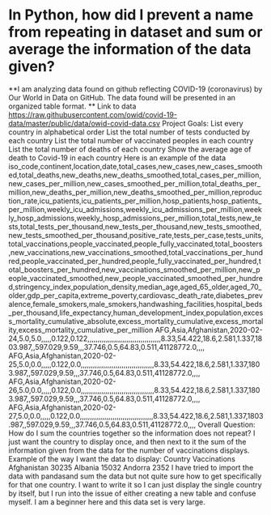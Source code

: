 
# In Python, how did I prevent a name from repeating in dataset and sum or average the information of the data given?

**I am analyzing data found on github reflecting COVID-19 (coronavirus) by Our World in Data on GitHub. The data found will be presented in an organized table format.
**
Link to data
https://raw.githubusercontent.com/owid/covid-19-data/master/public/data/owid-covid-data.csv
Project Goals:
List every country in alphabetical order
List the total number of tests conducted by each country
List the total number of vaccinated peoples in each country
List the total number of deaths of each country
Show the average age of death to Covid-19 in each country
Here is an example of the data
iso_code,continent,location,date,total_cases,new_cases,new_cases_smoothed,total_deaths,new_deaths,new_deaths_smoothed,total_cases_per_million,new_cases_per_million,new_cases_smoothed_per_million,total_deaths_per_million,new_deaths_per_million,new_deaths_smoothed_per_million,reproduction_rate,icu_patients,icu_patients_per_million,hosp_patients,hosp_patients_per_million,weekly_icu_admissions,weekly_icu_admissions_per_million,weekly_hosp_admissions,weekly_hosp_admissions_per_million,total_tests,new_tests,total_tests_per_thousand,new_tests_per_thousand,new_tests_smoothed,new_tests_smoothed_per_thousand,positive_rate,tests_per_case,tests_units,total_vaccinations,people_vaccinated,people_fully_vaccinated,total_boosters,new_vaccinations,new_vaccinations_smoothed,total_vaccinations_per_hundred,people_vaccinated_per_hundred,people_fully_vaccinated_per_hundred,total_boosters_per_hundred,new_vaccinations_smoothed_per_million,new_people_vaccinated_smoothed,new_people_vaccinated_smoothed_per_hundred,stringency_index,population_density,median_age,aged_65_older,aged_70_older,gdp_per_capita,extreme_poverty,cardiovasc_death_rate,diabetes_prevalence,female_smokers,male_smokers,handwashing_facilities,hospital_beds_per_thousand,life_expectancy,human_development_index,population,excess_mortality_cumulative_absolute,excess_mortality_cumulative,excess_mortality,excess_mortality_cumulative_per_million
AFG,Asia,Afghanistan,2020-02-24,5.0,5.0,,,,,0.122,0.122,,,,,,,,,,,,,,,,,,,,,,,,,,,,,,,,,,,,8.33,54.422,18.6,2.581,1.337,1803.987,,597.029,9.59,,,37.746,0.5,64.83,0.511,41128772.0,,,,
AFG,Asia,Afghanistan,2020-02-25,5.0,0.0,,,,,0.122,0.0,,,,,,,,,,,,,,,,,,,,,,,,,,,,,,,,,,,,8.33,54.422,18.6,2.581,1.337,1803.987,,597.029,9.59,,,37.746,0.5,64.83,0.511,41128772.0,,,,
AFG,Asia,Afghanistan,2020-02-26,5.0,0.0,,,,,0.122,0.0,,,,,,,,,,,,,,,,,,,,,,,,,,,,,,,,,,,,8.33,54.422,18.6,2.581,1.337,1803.987,,597.029,9.59,,,37.746,0.5,64.83,0.511,41128772.0,,,,
AFG,Asia,Afghanistan,2020-02-27,5.0,0.0,,,,,0.122,0.0,,,,,,,,,,,,,,,,,,,,,,,,,,,,,,,,,,,,8.33,54.422,18.6,2.581,1.337,1803.987,,597.029,9.59,,,37.746,0.5,64.83,0.511,41128772.0,,,,
Overall Question:
How do I sum the countries together so the information does not repeat? I just want the country to display once, and then next to it the sum of the information given from the data for the number of vaccinations displays. Example of the way
I want the data to display:
Country Vaccinations
Afghanistan 30235
Albania 15032
Andorra 2352
I have tried to import the data with pandasand sum the data but not quite sure how to get specifically for that one country. I want to write it so I can just display the single country by itself, but I run into the issue of either creating a new table and confuse myself. I am a beginner here and this data set is very large.

        